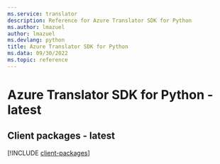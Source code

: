 ```yaml
---
ms.service: translator
description: Reference for Azure Translator SDK for Python
ms.author: lmazuel
author: lmazuel
ms.devlang: python
title: Azure Translator SDK for Python
ms.data: 09/30/2022
ms.topic: reference
---
```

# Azure Translator SDK for Python - latest

## Client packages - latest
[!INCLUDE [client-packages](translator-client-index.md)]